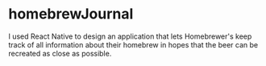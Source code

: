# homebrewJournal

I used React Native to design an application that lets Homebrewer's keep track of all information about their homebrew in hopes that the beer can be recreated as close as possible.
